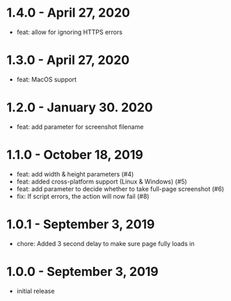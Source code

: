 # 1.4.0 - April 27, 2020

- feat: allow for ignoring HTTPS errors

# 1.3.0 - April 27, 2020

- feat: MacOS support

# 1.2.0 - January 30. 2020

- feat: add parameter for screenshot filename

# 1.1.0 - October 18, 2019

- feat: add width & height parameters (#4)
- feat: added cross-platform support (Linux & Windows) (#5)
- feat: add parameter to decide whether to take full-page screenshot (#6)
- fix: If script errors, the action will now fail (#8)

# 1.0.1 - September 3, 2019

- chore: Added 3 second delay to make sure page fully loads in

# 1.0.0 - September 3, 2019

- initial release
